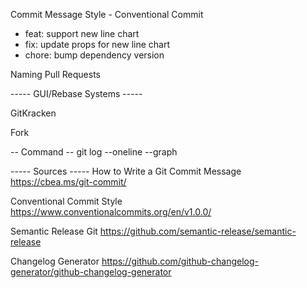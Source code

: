 
Commit Message Style - Conventional Commit
- feat: support new line chart
- fix: update props for new line chart
- chore: bump dependency version

Naming Pull Requests

----- GUI/Rebase Systems -----

GitKracken

Fork

-- Command --
git log --oneline --graph

----- Sources -----
How to Write a Git Commit Message
https://cbea.ms/git-commit/

Conventional Commit Style
https://www.conventionalcommits.org/en/v1.0.0/

Semantic Release Git
https://github.com/semantic-release/semantic-release

Changelog Generator
https://github.com/github-changelog-generator/github-changelog-generator


